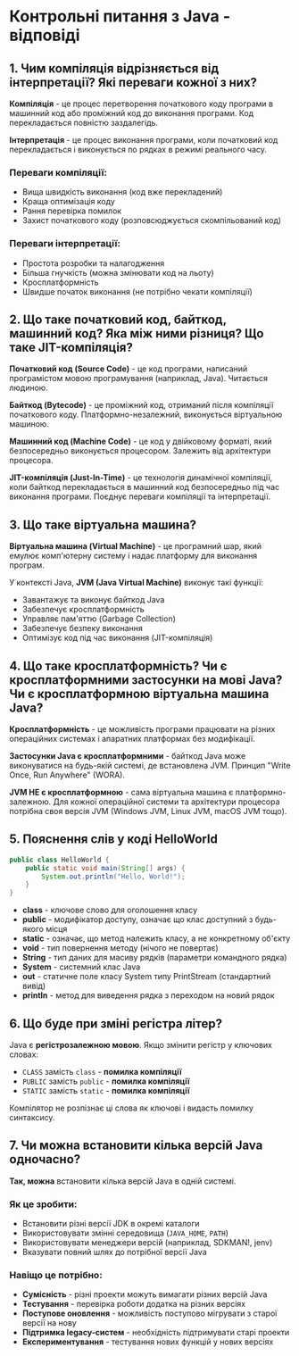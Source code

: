 # Контрольні питання з Java - відповіді

## 1. Чим компіляція відрізняється від інтерпретації? Які переваги кожної з них?

**Компіляція** - це процес перетворення початкового коду програми в машинний код або проміжний код до виконання програми. Код перекладається повністю заздалегідь.

**Інтерпретація** - це процес виконання програми, коли початковий код перекладається і виконується по рядках в режимі реального часу.

### Переваги компіляції:
- Вища швидкість виконання (код вже перекладений)
- Краща оптимізація коду
- Рання перевірка помилок
- Захист початкового коду (розповсюджується скомпільований код)

### Переваги інтерпретації:
- Простота розробки та налагодження
- Більша гнучкість (можна змінювати код на льоту)
- Кросплатформність
- Швидше початок виконання (не потрібно чекати компіляції)

## 2. Що таке початковий код, байткод, машинний код? Яка між ними різниця? Що таке JIT-компіляція?

**Початковий код (Source Code)** - це код програми, написаний програмістом мовою програмування (наприклад, Java). Читається людиною.

**Байткод (Bytecode)** - це проміжний код, отриманий після компіляції початкового коду. Платформно-незалежний, виконується віртуальною машиною.

**Машинний код (Machine Code)** - це код у двійковому форматі, який безпосередньо виконується процесором. Залежить від архітектури процесора.

**JIT-компіляція (Just-In-Time)** - це технологія динамічної компіляції, коли байткод перекладається в машинний код безпосередньо під час виконання програми. Поєднує переваги компіляції та інтерпретації.

## 3. Що таке віртуальна машина?

**Віртуальна машина (Virtual Machine)** - це програмний шар, який емулює комп'ютерну систему і надає платформу для виконання програм. 

У контексті Java, **JVM (Java Virtual Machine)** виконує такі функції:
- Завантажує та виконує байткод Java
- Забезпечує кросплатформність
- Управляє пам'яттю (Garbage Collection)
- Забезпечує безпеку виконання
- Оптимізує код під час виконання (JIT-компіляція)

## 4. Що таке кросплатформність? Чи є кросплатформними застосунки на мові Java? Чи є кросплатформною віртуальна машина Java?

**Кросплатформність** - це можливість програми працювати на різних операційних системах і апаратних платформах без модифікації.

**Застосунки Java є кросплатформними** - байткод Java може виконуватися на будь-якій системі, де встановлена JVM. Принцип "Write Once, Run Anywhere" (WORA).

**JVM НЕ є кросплатформною** - сама віртуальна машина є платформно-залежною. Для кожної операційної системи та архітектури процесора потрібна своя версія JVM (Windows JVM, Linux JVM, macOS JVM тощо).

## 5. Пояснення слів у коді HelloWorld

```java
public class HelloWorld {
    public static void main(String[] args) {
        System.out.println("Hello, World!");
    }
}
```

- **class** - ключове слово для оголошення класу
- **public** - модифікатор доступу, означає що клас доступний з будь-якого місця
- **static** - означає, що метод належить класу, а не конкретному об'єкту
- **void** - тип повернення методу (нічого не повертає)
- **String** - тип даних для масиву рядків (параметри командного рядка)
- **System** - системний клас Java
- **out** - статичне поле класу System типу PrintStream (стандартний вивід)
- **println** - метод для виведення рядка з переходом на новий рядок

## 6. Що буде при зміні регістра літер?

Java є **регістрозалежною мовою**. Якщо змінити регістр у ключових словах:
- `CLASS` замість `class` - **помилка компіляції**
- `PUBLIC` замість `public` - **помилка компіляції**  
- `STATIC` замість `static` - **помилка компіляції**

Компілятор не розпізнає ці слова як ключові і видасть помилку синтаксису.

## 7. Чи можна встановити кілька версій Java одночасно?

**Так, можна** встановити кілька версій Java в одній системі.

### Як це зробити:
- Встановити різні версії JDK в окремі каталоги
- Використовувати змінні середовища (`JAVA_HOME`, `PATH`)
- Використовувати менеджери версій (наприклад, SDKMAN!, jenv)
- Вказувати повний шлях до потрібної версії Java

### Навіщо це потрібно:
- **Сумісність** - різні проекти можуть вимагати різних версій Java
- **Тестування** - перевірка роботи додатка на різних версіях
- **Поступове оновлення** - можливість поступово мігрувати з старої версії на нову
- **Підтримка legacy-систем** - необхідність підтримувати старі проекти
- **Експериментування** - тестування нових функцій у нових версіях